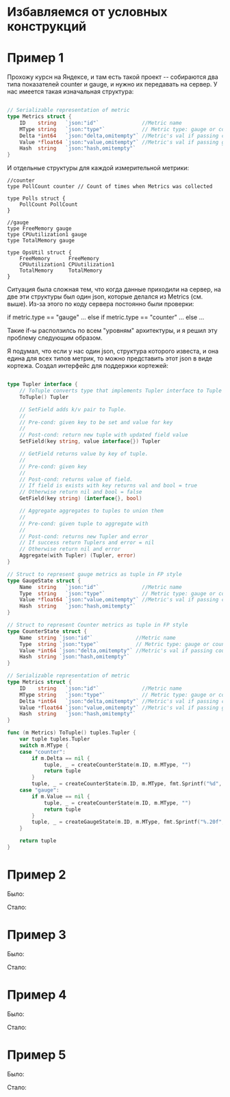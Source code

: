 # Избавляемся от условных конструкций

# Пример 1

Прохожу курсн на Яндексе, и там есть такой проект -- собираются два типа показателей counter и gauge, и нужно их передавать на сервер.
У нас имеется такая изначальная структура:
```go

// Serializable representation of metric
type Metrics struct {
	ID    string   `json:"id"`              //Metric name
	MType string   `json:"type"`            // Metric type: gauge or counter
	Delta *int64   `json:"delta,omitempty"` //Metric's val if passing counter
	Value *float64 `json:"value,omitempty"` //Metric's val if passing gauge
	Hash  string   `json:"hash,omitempty"`
}
```

И отдельные структуры для каждой измерительной метрики:
```
//counter
type PollCount counter // Count of times when Metrics was collected

type Polls struct {
	PollCount PollCount
}

//gauge
type FreeMemory gauge
type CPUutilization1 gauge
type TotalMemory gauge

type OpsUtil struct {
	FreeMemory      FreeMemory
	CPUutilization1 CPUutilization1
	TotalMemory     TotalMemory
}
```
Ситуация была сложная тем, что когда данные приходили на сервер, на две эти структуры был один json, которые делался из Metrics (см. выше).
Из-за этого по коду сервера постоянно были проверки:

if metric.type == "gauge" ...
else if metric.type == "counter" ...
else ...

Такие if-ы расползилсь по всем "уровням" архитектуры, и я решил эту проблему следующим образом.

Я подумал, что если у нас один json, структура которого известа, и она едина для всех типов метрик, то можно представить этот json в виде кортежа.
Создал интерфейс для поддержки кортежей:
```go

type Tupler interface {
	// ToTuple converts type that implements Tupler interface to Tuple
	ToTuple() Tupler

	// SetField adds k/v pair to Tuple.
	//
	// Pre-cond: given key to be set and value for key
	//
	// Post-cond: return new tuple with updated field value
	SetField(key string, value interface{}) Tupler

	// GetField returns value by key of tuple.
	//
	// Pre-cond: given key
	//
	// Post-cond: returns value of field.
	// If field is exists with key returns val and bool = true
	// Otherwise return nil and bool = false
	GetField(key string) (interface{}, bool)

	// Aggregate aggregates to tuples to union them
	//
	// Pre-cond: given tuple to aggregate with
	//
	// Post-cond: returns new Tupler and error
	// If success return Tuplers and error = nil
	// Otherwise return nil and error
	Aggregate(with Tupler) (Tupler, error)
}
```

```go
// Struct to represent gauge metrics as tuple in FP style
type GaugeState struct {
	Name  string   `json:"id"`              //Metric name
	Type  string   `json:"type"`            // Metric type: gauge or counter
	Value *float64 `json:"value,omitempty"` //Metric's val if passing counter
	Hash  string   `json:"hash,omitempty"`
}

// Struct to represent Counter metrics as tuple in FP style
type CounterState struct {
	Name  string `json:"id"`              //Metric name
	Type  string `json:"type"`            // Metric type: gauge or counter
	Value *int64 `json:"delta,omitempty"` //Metric's val if passing counter
	Hash  string `json:"hash,omitempty"`
}
```

```go
// Serializable representation of metric
type Metrics struct {
	ID    string   `json:"id"`              //Metric name
	MType string   `json:"type"`            // Metric type: gauge or counter
	Delta *int64   `json:"delta,omitempty"` //Metric's val if passing counter
	Value *float64 `json:"value,omitempty"` //Metric's val if passing gauge
	Hash  string   `json:"hash,omitempty"`
}

func (m Metrics) ToTuple() tuples.Tupler {
	var tuple tuples.Tupler
	switch m.MType {
	case "counter":
		if m.Delta == nil {
			tuple, _ = createCounterState(m.ID, m.MType, "")
			return tuple
		}
		tuple, _ = createCounterState(m.ID, m.MType, fmt.Sprintf("%d", *m.Delta))
	case "gauge":
		if m.Value == nil {
			tuple, _ = createCounterState(m.ID, m.MType, "")
			return tuple
		}
		tuple, _ = createGaugeState(m.ID, m.MType, fmt.Sprintf("%.20f", *m.Value))
	}

	return tuple
}

```


# Пример 2

Было:

Стало:


# Пример 3

Было:

Стало:


# Пример 4

Было:

Стало:


# Пример 5

Было:

Стало:
